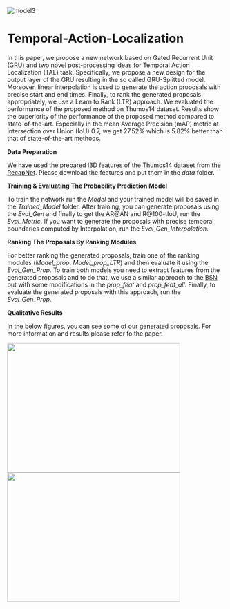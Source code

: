 ![model3](https://user-images.githubusercontent.com/62461020/118403487-c78fe780-b683-11eb-9d1a-4f1fb0f6aac1.png)
# Temporal-Action-Localization

In this paper, we propose a new network based on Gated Recurrent Unit (GRU) and two novel post-processing ideas for Temporal Action Localization (TAL) task. Specifically, we propose a new design for the output layer of the GRU resulting in the so called GRU-Splitted model. Moreover, linear interpolation is used to generate the action proposals with precise start and end times. Finally, to rank the generated proposals appropriately, we use a Learn to Rank (LTR) approach. We evaluated the performance of the proposed method on Thumos14 dataset. Results show the superiority of the performance of the proposed method compared to state-of-the-art. Especially in the mean Average Precision (mAP) metric at Intersection over Union (IoU) 0.7, we get 27.52% which is 5.82% better than that of state-of-the-art methods.

**Data Preparation**

We have used the prepared I3D features of the Thumos14 dataset from the [RecapNet](https://github.com/tianwangbuaa/RecapNet). Please download the features and put them in the *data* folder.

**Training & Evaluating The Probability Prediction Model**

To train the network run the *Model* and your trained model will be saved in the *Trained_Model* folder. After training, you can generate proposals using the *Eval_Gen* and finally to get the AR@AN and R@100-tIoU, run the *Eval_Metric*. If you want to generate the proposals with precise temporal boundaries computed by Interpolation, run the *Eval_Gen_Interpolation*.  

**Ranking The Proposals By Ranking Modules**

For better ranking the generated proposals, train one of the ranking modules (*Model_prop*, *Model_prop_LTR*) and then evaluate it using the *Eval_Gen_Prop*. To train both models you need to extract features from the generated proposals and to do that, we use a similar approach to the [BSN](https://github.com/wzmsltw/BSN-boundary-sensitive-network) but with some modifications in the *prop_feat* and *prop_feat_all*. Finally, to evaluate the generated proposals with this approach, run the *Eval_Gen_Prop*.

**Qualitative Results**

In the below figures, you can see some of our generated proposals. For more information and results please refer to the paper.

<img src="https://user-images.githubusercontent.com/62461020/119692934-15190b00-be61-11eb-91b6-5db092a9e1d0.jpg" width="400" height="300"> <img src="https://user-images.githubusercontent.com/62461020/119692950-177b6500-be61-11eb-9b09-e74bea92f42e.jpg" width="400" height="300">
